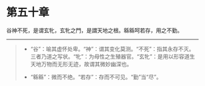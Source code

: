 # 第五十章

谷神不死，是谓玄牝，玄牝之門，是謂天地之根。緜緜呵若存，用之不勤。

---

> + “谷”：喻其虚怀处卑。“神”：谓其变化莫测。“不死”：指其永存不灭。三者乃道之写状。“牝”：为母性之生殖器官。“玄牝”：是用以形容道生天地万物而无形无迹，故谓其微妙幽深也。
>
> + “緜緜”：微而不绝。“若存”：存而不可见。“勤”当“尽”。
